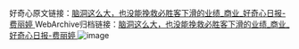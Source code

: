 好奇心原文链接：[脑洞这么大，也没能挽救必胜客下滑的业绩_商业_好奇心日报-费丽婷 ](https://www.qdaily.com/articles/10901.html)
WebArchive归档链接：[脑洞这么大，也没能挽救必胜客下滑的业绩_商业_好奇心日报-费丽婷 ](http://web.archive.org/web/20190623163327/https://www.qdaily.com/articles/10901.html)
![image](http://ww3.sinaimg.cn/large/007d5XDply1g3wceqcc1kj30u042he81)